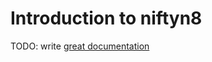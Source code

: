 # Introduction to niftyn8

TODO: write [great documentation](http://jacobian.org/writing/what-to-write/)
